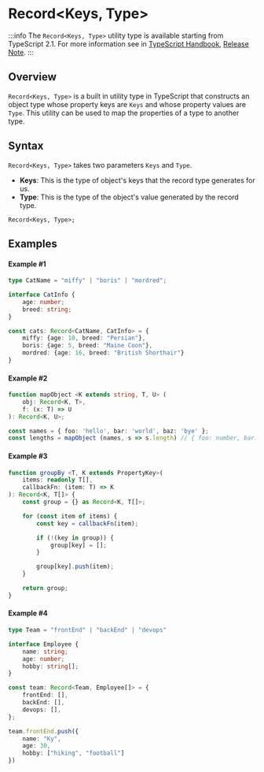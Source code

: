# Record\<Keys, Type>

:::info
The `Record<Keys, Type>` utility type is available starting from TypeScript 2.1. For more information see in [TypeScript Handbook](https://www.typescriptlang.org/docs/handbook/utility-types.html#recordkeys-type), [Release Note](https://www.typescriptlang.org/docs/handbook/release-notes/typescript-2-1.html#partial-readonly-record-and-pick).
:::

## Overview

`Record<Keys, Type>` is a built in utility type in TypeScript that constructs an object type whose property keys are `Keys` and whose property values are `Type`. This utility can be used to map the properties of a type to another type.

## Syntax

`Record<Keys, Type>` takes two parameters `Keys` and `Type`. 
- **Keys**: This is the type of object's keys that the record type generates for us.
- **Type**: This is the type of the object's value generated by the record type.

```
Record<Keys, Type>;
```

## Examples

#### Example #1

```ts
type CatName = "miffy" | "boris" | "mordred";

interface CatInfo {
    age: number;
    breed: string;
}

const cats: Record<CatName, CatInfo> = {
    miffy: {age: 10, breed: "Persian"},
    boris: {age: 5, breed: "Maine Coon"},
    mordred: {age: 16, breed: "British Shorthair"}
}
```

#### Example #2

```ts
function mapObject <K extends string, T, U> (
    obj: Record<K, T>,
    f: (x: T) => U
): Record<K, U>;

const names = { foo: 'hello', bar: 'world', baz: 'bye' };
const lengths = mapObject (names, s => s.length) // { foo: number, bar: number, baz: number }
```

#### Example #3

```ts
function groupBy <T, K extends PropertyKey>(
    items: readonly T[],
    callbackFn: (item: T) => K
): Record<K, T[]> {
    const group = {} as Record<K, T[]>;

    for (const item of items) {
        const key = callbackFn(item);

        if (!(key in group)) {
            group[key] = [];
        }

        group[key].push(item);
    }

    return group;
}
```

#### Example #4

```ts
type Team = "frontEnd" | "backEnd" | "devops"

interface Employee {
    name: string;
    age: number;
    hobby: string[];
}

const team: Record<Team, Employee[]> = {
    frontEnd: [],
    backEnd: [],
    devops: [],
};

team.frontEnd.push({
    name: "Ky",
    age: 30,
    hobby: ["hiking", "football"]
})
```